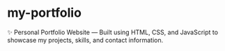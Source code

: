 # my-portfolio
✨ Personal Portfolio Website — Built using HTML, CSS, and JavaScript to showcase my projects, skills, and contact information.
